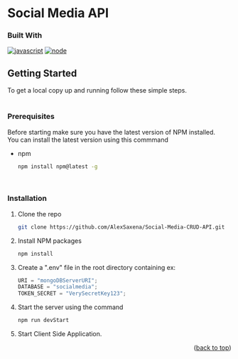 <a name="readme-top"></a>

# Social Media API

### Built With

[![javascript]][javascript-url]
[![node]][node-url]

<!-- GETTING STARTED -->

## Getting Started

To get a local copy up and running follow these simple steps.  
<br>

### Prerequisites

Before starting make sure you have the latest version of NPM installed.
<br>
You can install the latest version using this commmand

- npm

  ```sh
  npm install npm@latest -g
  ```

  <br>

### Installation

1. Clone the repo
   ```sh
   git clone https://github.com/AlexSaxena/Social-Media-CRUD-API.git
   ```
2. Install NPM packages
   ```sh
   npm install
   ```
3. Create a ".env" file in the root directory containing ex:

   ```js
   URI = "mongoDBServerURI";
   DATABASE = "socialmedia";
   TOKEN_SECRET = "VerySecretKey123";
   ```

4. Start the server using the command
   ```sh
   npm run devStart
   ```
5. Start Client Side Application.

<p align="right">(<a href="#readme-top">back to top</a>)</p>

<!-- MARKDOWN LINKS & IMAGES -->

[html]: https://img.shields.io/badge/HTML5-E34F26?style=for-the-badge&logo=html5&logoColor=white
[html-url]: https://www.w3schools.com/html/
[css]: https://img.shields.io/badge/CSS-239120?&style=for-the-badge&logo=css3&logoColor=white
[css-url]: https://developer.mozilla.org/en-US/docs/Web/CSS
[javascript]: https://img.shields.io/badge/JavaScript-323330?style=for-the-badge&logo=javascript&logoColor=F7DF1E
[javascript-url]: https://www.javascript.com/
[node]: https://img.shields.io/badge/Node.js-43853D?style=for-the-badge&logo=node.js&logoColor=white
[node-url]: https://nodejs.org/en/
